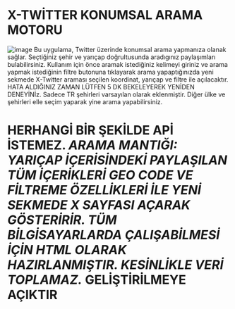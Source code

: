# X-TWİTTER KONUMSAL ARAMA MOTORU
![image](https://github.com/user-attachments/assets/1635b189-93db-4a42-8903-e973a558590b)
Bu uygulama, Twitter üzerinde konumsal arama yapmanıza olanak sağlar. Seçtiğiniz şehir ve yarıçap doğrultusunda aradıgınız paylaşımları bulabilirsiniz.  Kullanım için önce aramak istediğiniz kelimeyi giriniz ve arama yapmak istediğinin filtre butonuna tıklayarak arama yapaptığınızda yeni sekmede X-Twitter araması seçilen koordinat, yarıçap ve filtre ile açılacaktır. HATA ALDIĞINIZ ZAMAN LÜTFEN 5 DK BEKELEYEREK YENİDEN DENEYİNİz. Sadece TR şehirleri varsayılan olarak eklenmiştir. Diğer ülke ve şehirleri elle seçim yaparak yine arama yapabilirsiniz. 
# HERHANGİ BİR ŞEKİLDE APİ İSTEMEZ. *ARAMA MANTIĞI: YARIÇAP İÇERİSİNDEKİ PAYLAŞILAN TÜM İÇERİKLERİ GEO CODE VE FİLTREME ÖZELLİKLERİ İLE YENİ SEKMEDE X SAYFASI AÇARAK GÖSTERİRİR. TÜM BİLGİSAYARLARDA ÇALIŞABİLMESİ İÇİN HTML OLARAK HAZIRLANMIŞTIR. KESİNLİKLE VERİ TOPLAMAZ.* GELİŞTİRİLMEYE AÇIKTIR

